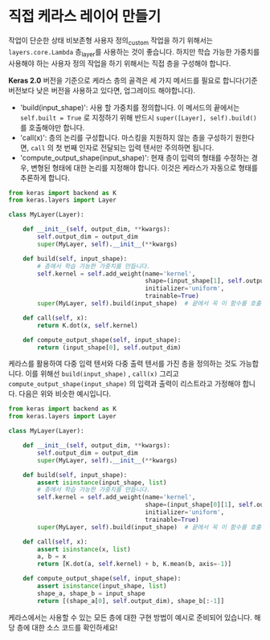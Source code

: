 # 직접 케라스 레이어 만들기

작업이 단순한 상태 비보존형 사용자 정의<sub>custom</sub> 작업을 하기 위해서는 `layers.core.Lambda` 층<sub>layer</sub>를 사용하는 것이 좋습니다. 하지만 학습 가능한 가중치를 사용해야 하는 사용자 정의 작업을 하기 위해서는 직접 층을 구성해야 합니다.

**Keras 2.0** 버전을 기준으로 케라스 층의 골격은 세 가지 메서드를 필요로 합니다(기준 버전보다 낮은 버전을 사용하고 있다면, 업그레이드 해야합니다).

- 'build(input_shape)': 사용 할 가중치를 정의합니다. 이 메서드의 끝에서는 `self.built = True` 로 지정하기 위해 반드시 `super([Layer], self).build()`를 호출해야만 합니다.
- 'call(x)': 층의 논리를 구성합니다. 마스킹을 지원하지 않는 층을 구성하기 원한다면, `call` 의 첫 번째 인자로 전달되는 입력 텐서만 주의하면 됩니다.
- 'compute_output_shape(input_shape)': 현재 층이 입력의 형태를 수정하는 경우, 변형된 형태에 대한 논리를 지정해야 합니다. 이것은 케라스가 자동으로 형태를 추론하게 합니다.

```python
from keras import backend as K
from keras.layers import Layer

class MyLayer(Layer):

    def __init__(self, output_dim, **kwargs):
        self.output_dim = output_dim
        super(MyLayer, self).__init__(**kwargs)

    def build(self, input_shape):
        # 층에서 학습 가능한 가중치를 만듭니다.
        self.kernel = self.add_weight(name='kernel', 
                                      shape=(input_shape[1], self.output_dim),
                                      initializer='uniform',
                                      trainable=True)
        super(MyLayer, self).build(input_shape)  # 끝에서 꼭 이 함수를 호출해야 합니다!

    def call(self, x):
        return K.dot(x, self.kernel)

    def compute_output_shape(self, input_shape):
        return (input_shape[0], self.output_dim)
```

케라스를 활용하여 다중 입력 텐서와 다중 출력 텐서를 가진 층을 정의하는 것도 가능합니다. 이를 위해선 `build(input_shape)` , `call(x)` 그리고 `compute_output_shape(input_shape)` 의 입력과 출력이 리스트라고 가정해야 합니다. 다음은 위와 비슷한 예시입니다.

```python
from keras import backend as K
from keras.layers import Layer

class MyLayer(Layer):

    def __init__(self, output_dim, **kwargs):
        self.output_dim = output_dim
        super(MyLayer, self).__init__(**kwargs)

    def build(self, input_shape):
        assert isinstance(input_shape, list)
        # 층에서 학습 가능한 가중치를 만듭니다.
        self.kernel = self.add_weight(name='kernel',
                                      shape=(input_shape[0][1], self.output_dim),
                                      initializer='uniform',
                                      trainable=True)
        super(MyLayer, self).build(input_shape)  # 끝에서 꼭 이 함수를 호출해야 합니다!

    def call(self, x):
        assert isinstance(x, list)
        a, b = x
        return [K.dot(a, self.kernel) + b, K.mean(b, axis=-1)]

    def compute_output_shape(self, input_shape):
        assert isinstance(input_shape, list)
        shape_a, shape_b = input_shape
        return [(shape_a[0], self.output_dim), shape_b[:-1]]
```
케라스에서는 사용할 수 있는 모든 층에 대한 구현 방법이 예시로 준비되어 있습니다.
해당 층에 대한 소스 코드를 확인하세요!